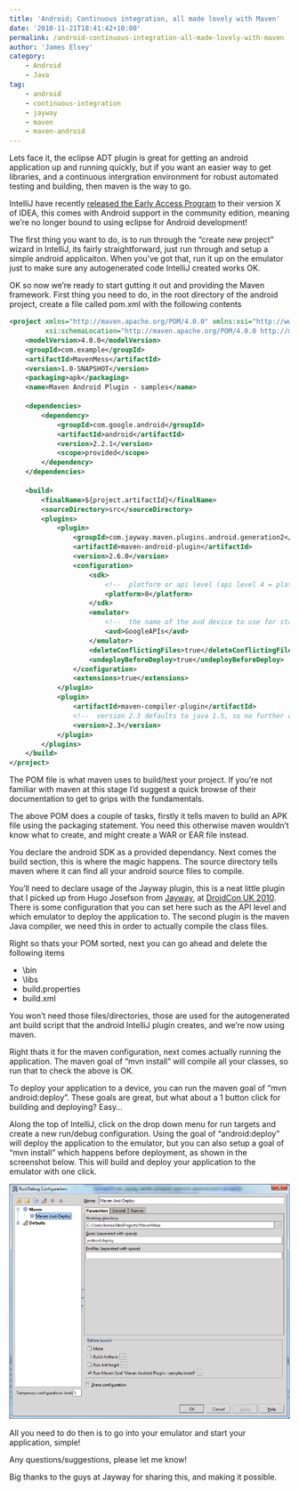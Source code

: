 ```yaml
---
title: 'Android; Continuous integration, all made lovely with Maven'
date: '2010-11-21T18:41:42+10:00'
permalink: /android-continuous-integration-all-made-lovely-with-maven
author: 'James Elsey'
category:
    - Android
    - Java
tag:
    - android
    - continuous-integration
    - jayway
    - maven
    - maven-android
---
```

Lets face it, the eclipse ADT plugin is great for getting an android application up and running quickly, but if you want an easier way to get libraries, and a continuous intergration environment for robust automated testing and building, then maven is the way to go.

IntelliJ have recently [released the Early Access Program](http://confluence.jetbrains.net/display/IDEADEV/IDEA+X+EAP) to their version X of IDEA, this comes with Android support in the community edition, meaning we’re no longer bound to using eclipse for Android development!

The first thing you want to do, is to run through the “create new project” wizard in IntelliJ, its fairly straightforward, just run through and setup a simple android applicaiton. When you’ve got that, run it up on the emulator just to make sure any autogenerated code IntelliJ created works OK.

OK so now we’re ready to start gutting it out and providing the Maven framework. First thing you need to do, in the root directory of the android project, create a file called pom.xml with the following contents

```xml
<project xmlns="http://maven.apache.org/POM/4.0.0" xmlns:xsi="http://www.w3.org/2001/XMLSchema-instance"
         xsi:schemaLocation="http://maven.apache.org/POM/4.0.0 http://maven.apache.org/maven-v4_0_0.xsd">
    <modelVersion>4.0.0</modelVersion>
    <groupId>com.example</groupId>
    <artifactId>MavenMess</artifactId>
    <version>1.0-SNAPSHOT</version>
    <packaging>apk</packaging>
    <name>Maven Android Plugin - samples</name>

    <dependencies>
        <dependency>
            <groupId>com.google.android</groupId>
            <artifactId>android</artifactId>
            <version>2.2.1</version>
            <scope>provided</scope>
        </dependency>
    </dependencies>

    <build>
        <finalName>${project.artifactId}</finalName>
        <sourceDirectory>src</sourceDirectory>
        <plugins>
            <plugin>
                <groupId>com.jayway.maven.plugins.android.generation2</groupId>
                <artifactId>maven-android-plugin</artifactId>
                <version>2.6.0</version>
                <configuration>
                    <sdk>
                        <!--  platform or api level (api level 4 = platform 1.6)-->
                        <platform>8</platform>
                    </sdk>
                    <emulator>
                        <!--  the name of the avd device to use for starting the emulator-->
                        <avd>GoogleAPIs</avd>
                    </emulator>
                    <deleteConflictingFiles>true</deleteConflictingFiles>
                    <undeployBeforeDeploy>true</undeployBeforeDeploy>
                </configuration>
                <extensions>true</extensions>
            </plugin>
            <plugin>
                <artifactId>maven-compiler-plugin</artifactId>
                <!--  version 2.3 defaults to java 1.5, so no further configuration needed-->
                <version>2.3</version>
            </plugin>
        </plugins>
    </build>
</project>
```

The POM file is what maven uses to build/test your project. If you’re not familiar with maven at this stage I’d suggest a quick browse of their documentation to get to grips with the fundamentals.

The above POM does a couple of tasks, firstly it tells maven to build an APK file using the packaging statement. You need this otherwise maven wouldn’t know what to create, and might create a WAR or EAR file instead.

You declare the android SDK as a provided dependancy. Next comes the build section, this is where the magic happens. The source directory tells maven where it can find all your android source files to compile.

You’ll need to declare usage of the Jayway plugin, this is a neat little plugin that I picked up from Hugo Josefson from [Jayway](http://code.google.com/p/maven-android-plugin/wiki/GettingStarted), at [DroidCon UK 2010](http://www.droidcon.co.uk/). There is some configuration that you can set here such as the API level and which emulator to deploy the application to. The second plugin is the maven Java compiler, we need this in order to actually compile the class files.

Right so thats your POM sorted, next you can go ahead and delete the following items

- \\bin
- \\libs
- build.properties
- build.xml

You won’t need those files/directories, those are used for the autogenerated ant build script that the android IntelliJ plugin creates, and we’re now using maven.

Right thats it for the maven configuration, next comes actually running the application. The maven goal of “mvn install” will compile all your classes, so run that to check the above is OK.

To deploy your application to a device, you can run the maven goal of “mvn android:deploy”. These goals are great, but what about a 1 button click for building and deploying? Easy…

Along the top of IntelliJ, click on the drop down menu for run targets and create a new run/debug configuration. Using the goal of “android:deploy” will deploy the application to the emulator, but you can also setup a goal of “mvn install” which happens before deployment, as shown in the screenshot below. This will build and deploy your application to the emulator with one click.

![maven android:deploy](/assets/post_images/2010/maven-and-deploy.png)

All you need to do then is to go into your emulator and start your application, simple!

Any questions/suggestions, please let me know!

Big thanks to the guys at Jayway for sharing this, and making it possible.